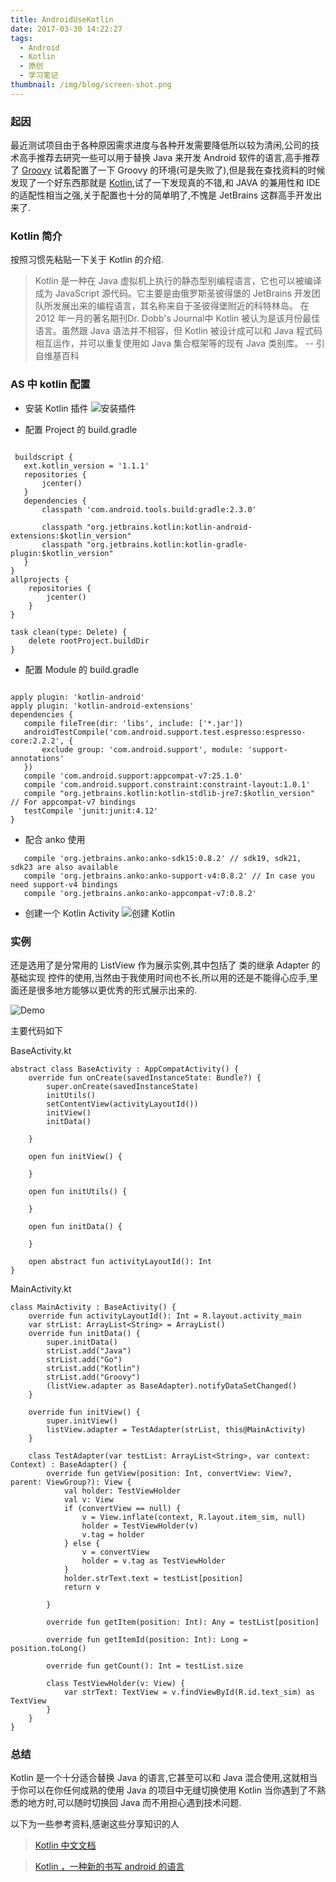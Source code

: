 ```yaml
---
title: AndroidUseKotlin
date: 2017-03-30 14:22:27
tags:
  - Android
  - Kotlin
  - 原创
  - 学习笔记
thumbnail: /img/blog/screen-shot.png
---
```


### 起因
最近测试项目由于各种原因需求进度与各种开发需要降低所以较为清闲,公司的技术高手推荐去研究一些可以用于替换 Java 来开发 Android 软件的语言,高手推荐了 [Groovy](!https://github.com/groovy/groovy-android-gradle-plugin) 试着配置了一下 Groovy 的环境(可是失败了),但是我在查找资料的时候发现了一个好东西那就是 [Kotlin](!https://github.com/JetBrains/kotlin),试了一下发现真的不错,和 JAVA 的兼用性和 IDE 的适配性相当之强,关于配置也十分的简单明了,不愧是 JetBrains 这群高手开发出来了.

### Kotlin 简介
按照习惯先粘贴一下关于 Kotlin 的介绍.

> Kotlin 是一种在 Java 虚拟机上执行的静态型别编程语言，它也可以被编译成为 JavaScript 源代码。它主要是由俄罗斯圣彼得堡的 JetBrains 开发团队所发展出来的编程语言，其名称来自于圣彼得堡附近的科特林岛。 在 2012 年一月的著名期刊Dr. Dobb's Journal中 Kotlin 被认为是该月份最佳语言。虽然跟 Java 语法并不相容，但 Kotlin 被设计成可以和 Java 程式码相互运作，并可以重复使用如 Java 集合框架等的现有 Java 类别库。                 -- 引自维基百科

### AS 中 kotlin 配置
 - 安装 Kotlin 插件
  ![安装插件](http://olihtbm3u.bkt.clouddn.com/image/03/30/plugins_install.jpg)

 - 配置 Project 的 build.gradle

 ```

  buildscript {
    ext.kotlin_version = '1.1.1'
    repositories {
        jcenter()
    }
    dependencies {
        classpath 'com.android.tools.build:gradle:2.3.0'

        classpath "org.jetbrains.kotlin:kotlin-android-extensions:$kotlin_version"
        classpath "org.jetbrains.kotlin:kotlin-gradle-plugin:$kotlin_version"
    }
 }
 allprojects {
     repositories {
         jcenter()
     }
 }

 task clean(type: Delete) {
     delete rootProject.buildDir
 }
 ```
 - 配置 Module 的 build.gradle

 ```

 apply plugin: 'kotlin-android'
 apply plugin: 'kotlin-android-extensions'
 dependencies {
    compile fileTree(dir: 'libs', include: ['*.jar'])
    androidTestCompile('com.android.support.test.espresso:espresso-core:2.2.2', {
        exclude group: 'com.android.support', module: 'support-annotations'
    })
    compile 'com.android.support:appcompat-v7:25.1.0'
    compile 'com.android.support.constraint:constraint-layout:1.0.1'
    compile "org.jetbrains.kotlin:kotlin-stdlib-jre7:$kotlin_version" // For appcompat-v7 bindings
    testCompile 'junit:junit:4.12'
}
 ```

 - 配合 anko 使用

 ```
    compile 'org.jetbrains.anko:anko-sdk15:0.8.2' // sdk19, sdk21, sdk23 are also available
    compile 'org.jetbrains.anko:anko-support-v4:0.8.2' // In case you need support-v4 bindings
    compile 'org.jetbrains.anko:anko-appcompat-v7:0.8.2'
 ```

 - 创建一个 Kotlin Activity
 ![创建 Kotlin](http://olihtbm3u.bkt.clouddn.com/image/03/30/new_kotlin.png)

### 实例
还是选用了是分常用的 ListView 作为展示实例,其中包括了 类的继承 Adapter 的基础实现 控件的使用,当然由于我使用时间也不长,所以用的还是不能得心应手,里面还是很多地方能够以更优秀的形式展示出来的.

![Demo](http://olihtbm3u.bkt.clouddn.com/image/03/30/demo.png)

主要代码如下

BaseActivity.kt
```
abstract class BaseActivity : AppCompatActivity() {
    override fun onCreate(savedInstanceState: Bundle?) {
        super.onCreate(savedInstanceState)
        initUtils()
        setContentView(activityLayoutId())
        initView()
        initData()

    }

    open fun initView() {

    }

    open fun initUtils() {

    }

    open fun initData() {

    }

    open abstract fun activityLayoutId(): Int
}
```

MainActivity.kt
```
class MainActivity : BaseActivity() {
    override fun activityLayoutId(): Int = R.layout.activity_main
    var strList: ArrayList<String> = ArrayList()
    override fun initData() {
        super.initData()
        strList.add("Java")
        strList.add("Go")
        strList.add("Kotlin")
        strList.add("Groovy")
        (listView.adapter as BaseAdapter).notifyDataSetChanged()
    }

    override fun initView() {
        super.initView()
        listView.adapter = TestAdapter(strList, this@MainActivity)
    }

    class TestAdapter(var testList: ArrayList<String>, var context: Context) : BaseAdapter() {
        override fun getView(position: Int, convertView: View?, parent: ViewGroup?): View {
            val holder: TestViewHolder
            val v: View
            if (convertView == null) {
                v = View.inflate(context, R.layout.item_sim, null)
                holder = TestViewHolder(v)
                v.tag = holder
            } else {
                v = convertView
                holder = v.tag as TestViewHolder
            }
            holder.strText.text = testList[position]
            return v

        }

        override fun getItem(position: Int): Any = testList[position]

        override fun getItemId(position: Int): Long = position.toLong()

        override fun getCount(): Int = testList.size

        class TestViewHolder(v: View) {
            var strText: TextView = v.findViewById(R.id.text_sim) as TextView
        }
    }
}
```

### 总结
Kotlin 是一个十分适合替换 Java 的语言,它甚至可以和 Java 混合使用,这就相当于你可以在你任何成熟的使用 Java 的项目中无缝切换使用 Kotlin 当你遇到了不熟悉的地方时,可以随时切换回 Java 而不用担心遇到技术问题.

以下为一些参考资料,感谢这些分享知识的人
> [Kotlin 中文文档](http://www.liying-cn.net/kotlin/docs/reference/basic-syntax.html)

> [Kotlin ，一种新的书写 android 的语言](http://blog.csdn.net/yianemail/article/details/52314600)
